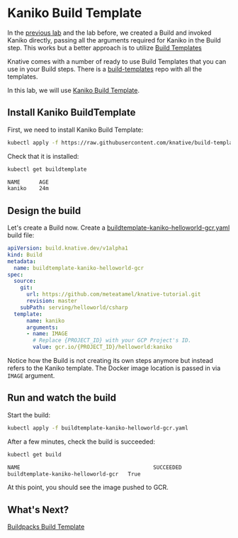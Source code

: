 # Kaniko Build Template

In the [previous lab](10-dockerbuild.md) and the lab before, we created a Build and invoked Kaniko directly, passing all the arguments required for Kaniko in the Build step. This works but a better approach is to utilize [Build Templates](https://knative.dev/docs/build/build-templates/)

Knative comes with a number of ready to use Build Templates that you can use in your Build steps. There is a [build-templates](https://github.com/knative/build-templates) repo with all the templates.

In this lab, we will use [Kaniko Build Template](https://github.com/knative/build-templates/tree/master/kaniko).

## Install Kaniko BuildTemplate

First, we need to install Kaniko Build Template:

```bash
kubectl apply -f https://raw.githubusercontent.com/knative/build-templates/master/kaniko/kaniko.yaml
```

Check that it is installed:

```bash
kubectl get buildtemplate

NAME      AGE
kaniko    24m
```

## Design the build

Let's create a Build now. Create a [buildtemplate-kaniko-helloworld-gcr.yaml](../build/buildtemplate-kaniko-helloworld-gcr.yaml) build file:

```yaml
apiVersion: build.knative.dev/v1alpha1
kind: Build
metadata:
  name: buildtemplate-kaniko-helloworld-gcr
spec:
  source:
    git:
      url: https://github.com/meteatamel/knative-tutorial.git
      revision: master
    subPath: serving/helloworld/csharp
  template:
      name: kaniko
      arguments:
      - name: IMAGE
        # Replace {PROJECT_ID} with your GCP Project's ID.
        value: gcr.io/{PROJECT_ID}/helloworld:kaniko
```

Notice how the Build is not creating its own steps anymore but instead refers to the Kaniko template. The Docker image location is passed in via `IMAGE` argument.

## Run and watch the build

Start the build:

```bash
kubectl apply -f buildtemplate-kaniko-helloworld-gcr.yaml
```

After a few minutes, check the build is succeeded:

```bash
kubectl get build

NAME                                          SUCCEEDED
buildtemplate-kaniko-helloworld-gcr   True
```

At this point, you should see the image pushed to GCR.

## What's Next?

[Buildpacks Build Template](14-buildpacksbuildtemplate.md)

